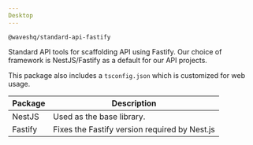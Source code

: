 ```yaml
---
Desktop
---
```


`@waveshq/standard-api-fastify`

Standard API tools for scaffolding API using Fastify. Our choice of framework is NestJS/Fastify as a default for our API projects.

This package also includes a `tsconfig.json` which is customized for web usage.

| Package    | Description                                   |
| ---------- |-----------------------------------------------|
| NestJS      | Used as the base library.                     |
| Fastify      | Fixes the Fastify version required by Nest.js |
